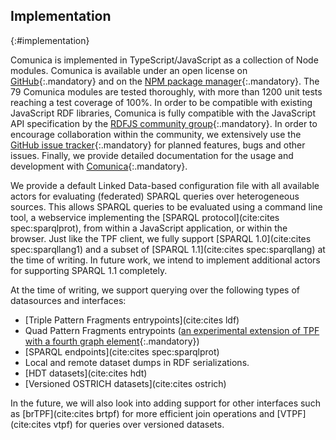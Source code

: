 ## Implementation
{:#implementation}

Comunica is implemented in TypeScript/JavaScript as a collection of Node modules.
Comunica is available under an open license on [GitHub](https://github.com/comunica/comunica){:.mandatory}
and on the [NPM package manager](https://www.npmjs.com/org/comunica){:.mandatory}.
The 79 Comunica modules are tested thoroughly, with more than 1200 unit tests reaching a test coverage of 100%.
In order to be compatible with existing JavaScript RDF libraries,
Comunica is fully compatible with the JavaScript API specification by the [RDFJS community group](https://www.w3.org/community/rdfjs/){:.mandatory}.
In order to encourage collaboration within the community, we extensively use the [GitHub issue tracker](https://github.com/comunica/comunica/issues){:.mandatory}
for planned features, bugs and other issues.
Finally, we provide detailed documentation for the usage and development with [Comunica](https://comunica.readthedocs.io){:.mandatory}.

We provide a default Linked Data-based configuration file with all available actors for evaluating (federated) SPARQL queries over heterogeneous sources.
This allows SPARQL queries to be evaluated using a command line tool,
a webservice implementing the [SPARQL protocol](cite:cites spec:sparqlprot),
from within a JavaScript application,
or within the browser.
Just like the TPF client, we fully support [SPARQL 1.0](cite:cites spec:sparqllang1) and a subset of [SPARQL 1.1](cite:cites spec:sparqllang) at the time of writing.
In future work, we intend to implement additional actors for supporting SPARQL 1.1 completely.

At the time of writing, we support querying over the following types of datasources and interfaces:

* [Triple Pattern Fragments entrypoints](cite:cites ldf)
* Quad Pattern Fragments entrypoints ([an experimental extension of TPF with a fourth graph element](https://github.com/LinkedDataFragments/Server.js/tree/feature-qpf-latest){:.mandatory})
* [SPARQL endpoints](cite:cites spec:sparqlprot)
* Local and remote dataset dumps in RDF serializations.
* [HDT datasets](cite:cites hdt)
* [Versioned OSTRICH datasets](cite:cites ostrich)

In the future, we will also look into adding support for other interfaces such as
[brTPF](cite:cites brtpf) for more efficient join operations
and [VTPF](cite:cites vtpf) for queries over versioned datasets.
